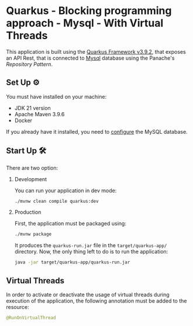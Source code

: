 # Quarkus - Blocking programming approach - Mysql - With Virtual Threads

This application is built using the [Quarkus Framework v3.9.2](https://quarkus.io/), that exposes an API Rest, that is connected to [Mysql](https://www.mysql.com/) database using the Panache's _Repository Pattern_.

## Set Up ⚙

You must have installed on your machine:
* JDK 21 version
* Apache Maven 3.9.6
* Docker

If you already have it installed, you need to [configure](../../../../../setup/) the MySQL database.

## Start Up 🛠

There are two option:

1. Development

    You can run your application in dev mode:

    ```bash
    ./mvnw clean compile quarkus:dev
    ```

2. Production

    First, the application must be packaged using:

    ```bash
    ./mvnw package
    ```

    It produces the `quarkus-run.jar` file in the `target/quarkus-app/` directory. Now, the only thing left to do is to run the application:

    ```bash
    java -jar target/quarkus-app/quarkus-run.jar
    ```

## Virtual Threads

In order to activate or deactivate the usage of virtual threads during execution of the application, the following annotation must be added to the resource:
``` java
@RunOnVirtualThread
```
